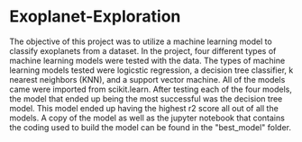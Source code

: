# Exoplanet-Exploration
The objective of this project was to utilize a machine learning model to classify exoplanets from a dataset. In the project, four different types of machine learning models were tested with the data. The types of machine learning models tested were logicstic regression, a decision tree classifier, k nearest neighbors (KNN), and a support vector machine. All of the models came were imported from scikit.learn. After testing each of the four models, the model that ended up being the most successful was the decision tree model. This model ended up having the highest r2 score all out of all the models. A copy of the model as well as the jupyter notebook that contains the coding used to build the model can be found in the "best_model" folder.
